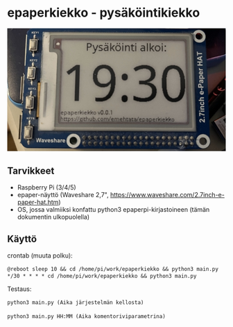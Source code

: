 # epaperkiekko - pysäköintikiekko

![alt text](doc/epaperkiekko.jpg)

## Tarvikkeet

* Raspberry Pi (3/4/5)
* epaper-näyttö (Waveshare 2,7", https://www.waveshare.com/2.7inch-e-paper-hat.htm)
* OS, jossa valmiiksi konfattu python3 epaperpi-kirjastoineen (tämän dokumentin ulkopuolella)

## Käyttö

crontab (muuta polku):

    @reboot sleep 10 && cd /home/pi/work/epaperkiekko && python3 main.py
    */30 * * * * cd /home/pi/work/epaperkiekko && python3 main.py

Testaus:

    python3 main.py (Aika järjestelmän kellosta)

    python3 main.py HH:MM (Aika komentoriviparametrina)

